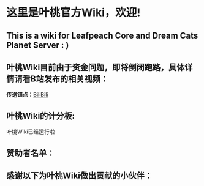 # 这里是叶桃官方Wiki，欢迎!

## This is a wiki for Leafpeach Core and Dream Cats Planet Server : )
## 叶桃Wiki目前由于资金问题，即将倒闭跑路，具体详情请看B站发布的相关视频：
**传送锚点：**[BiliBili](https://www.bilibili.com/video/BV1GJ411x7h7/ "传送锚点——BiliBili")

## 叶桃Wiki的计分板:
叶桃Wiki已经运行<span id="htmer_time"></span>啦<br>

## 赞助者名单：

## 感谢以下为叶桃Wiki做出贡献的小伙伴：